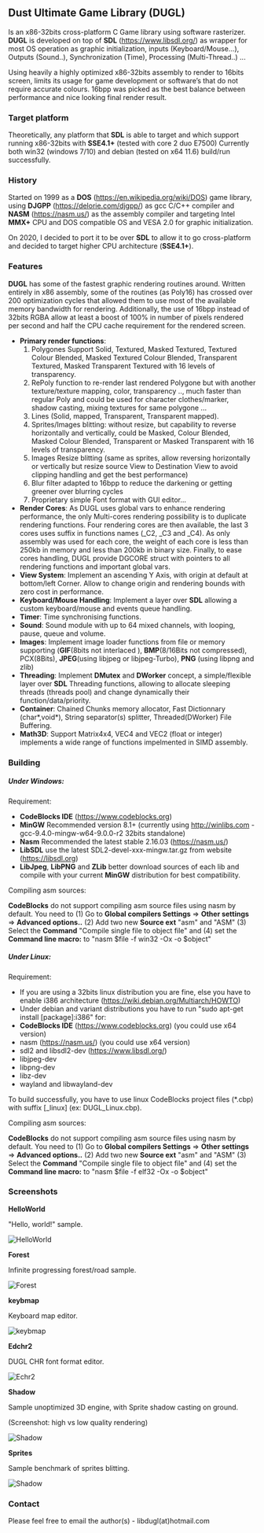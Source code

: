 ## Dust Ultimate Game Library (DUGL)
Is an x86-32bits cross-platform C Game library using software rasterizer.
**DUGL** is developed on top of **SDL** (https://www.libsdl.org/) as wrapper for most OS operation as graphic initialization, inputs (Keyboard/Mouse...), Outputs (Sound..), Synchronization (Time), Processing (Multi-Thread..) ...

Using heavily a highly optimized x86-32bits assembly to render to 16bits screen, limits its usage for game development or software’s that do not require accurate colours. 16bpp was picked as the best balance between performance and nice looking final render result.

### Target platform ###

Theoretically, any platform that **SDL** is able to target and which support running x86-32bits with **SSE4.1+**  (tested with core 2 duo E7500)
Currently both win32 (windows 7/10) and debian (tested on x64 11.6) build/run successfully.

### History ###

Started on 1999 as a **DOS** (https://en.wikipedia.org/wiki/DOS) game library, using **DJGPP** (https://delorie.com/djgpp/) as gcc C/C++ compiler and **NASM** (https://nasm.us/) as the assembly compiler and targeting Intel **MMX+** CPU and DOS compatible OS and VESA 2.0 for graphic initialization.

On 2020, I decided to port it to be over **SDL** to allow it to go cross-platform and decided to target higher CPU architecture (**SSE4.1+**).

### Features ###

**DUGL** has some of the fastest graphic rendering routines around. Written entirely in x86 assembly, some of the routines (as Poly16) has crossed over 200 optimization cycles that allowed them to use most of the available memory bandwidth for rendering. Additionally, the use of 16bpp instead of 32bits RGBA allow at least a boost of 100% in number of pixels rendered per second and half the CPU cache requirement for the rendered screen.

* **Primary render functions**: 
  1. Polygones Support Solid, Textured, Masked Textured, Textured Colour Blended, Masked Textured Colour Blended, Transparent Textured, Masked Transparent Textured with 16 levels of transparency.
  2. RePoly function to re-render last rendered Polygone but with another texture/texture mapping, color, transparency .., much faster than regular Poly and could be used for character clothes/marker, shadow casting, mixing textures for same polygone ...
  3. Lines (Solid, mapped, Transparent, Transparent mapped).
  4. Sprites/Images blitting: without resize, but capability to reverse horizontally and vertically, could be Masked, Colour Blended, Masked Colour Blended, Transparent or Masked Transparent with 16 levels of transparency.
  5. Images Resize blitting (same as sprites, allow reversing horizontally or vertically but resize source View to Destination View to avoid clipping handling and get the best performance)
  6. Blur filter adapted to 16bpp to reduce the darkening or getting greener over blurring cycles
  7. Proprietary simple Font format with GUI editor...
* **Render Cores**: 
As DUGL uses global vars to enhance rendering performance, the only Multi-cores rendering possibility is to duplicate rendering functions. Four rendering cores are then available, the last 3 cores uses suffix in functions names (_C2, _C3 and _C4). As only assembly was used for each core, the weight of each core is less than 250kb in memory and less than 200kb in binary size. Finally, to ease cores handling, DUGL provide DGCORE struct with pointers to all rendering functions and important global vars.
* **View System**:
Implement an ascending Y Axis, with origin at default at bottom/left Corner. Allow to change origin and rendering bounds with zero cost in performance.
* **Keyboard/Mouse Handling**:
Implement a layer over **SDL** allowing a custom keyboard/mouse and events queue handling. 
* **Timer**: Time synchronising functions.
* **Sound**: Sound module with up to 64 mixed channels, with looping, pause, queue and volume.
* **Images**: Implement image loader functions from file or memory supporting (**GIF**(8bits not interlaced ), **BMP**(8/16Bits not compressed), PCX(8Bits), **JPEG**(using libjpeg or libjpeg-Turbo), **PNG** (using libpng and zlib)
* **Threading**: Implement **DMutex** and **DWorker** concept, a simple/flexible layer over **SDL** Threading functions, allowing to allocate sleeping threads (threads pool) and change dynamically their function/data/priority.
* **Container**: Chained Chunks memory allocator, Fast Dictionnary (char\*,void\*), String separator(s) splitter, Threaded(DWorker) File Buffering.
* **Math3D**: Support Matrix4x4, VEC4 and VEC2 (float or integer) implements a wide range of functions impelmented in SIMD assembly.

### Building ###
#####  Under Windows: #####
Requirement:

- **CodeBlocks IDE** (https://www.codeblocks.org)
- **MinGW** Recommended version 8.1+  (currently using http://winlibs.com - gcc-9.4.0-mingw-w64-9.0.0-r2 32bits standalone)
- **Nasm** Recommended the latest stable 2.16.03 (https://nasm.us/)
- **LibSDL** use the latest SDL2-devel-xxx-mingw.tar.gz from website (https://libsdl.org)
- **LibJpeg**, **LibPNG** and **ZLib** better download sources of each lib and compile with your current **MinGW** distribution for best compatibility.

Compiling asm sources:

**CodeBlocks** do not support compiling asm source files using nasm by default. 
You need to (1) Go to **Global compilers Settings** => **Other settings** => **Advanced options..** (2) Add two new **Source ext** "asm" and "ASM" (3) Select 
the **Command** "Compile single file to object file" and (4) set the **Command line macro:** to "nasm $file -f win32 -Ox -o $object"

#####  Under Linux: #####
Requirement:

- If you are using a 32bits linux distribution you are fine, else you have to enable i386 architecture (https://wiki.debian.org/Multiarch/HOWTO)
- Under debian and variant distributions you have to run "sudo apt-get install [package]:i386" for:
- **CodeBlocks IDE** (https://www.codeblocks.org) (you could use x64 version)
- nasm (https://nasm.us/) (you could use x64 version)
- sdl2 and libsdl2-dev (https://www.libsdl.org/)
- libjpeg-dev
- libpng-dev
- libz-dev
- wayland and libwayland-dev

To build successfully, you have to use linux CodeBlocks project files (*.cbp) with suffix [_linux] (ex: DUGL_Linux.cbp).

Compiling asm sources:

**CodeBlocks** do not support compiling asm source files using nasm by default. 
You need to (1) Go to **Global compilers Settings** => **Other settings** => **Advanced options..** (2) Add two new **Source ext** "asm" and "ASM" (3) Select the **Command** "Compile single file to object file" and (4) set the **Command line macro:** to "nasm $file -f elf32 -Ox -o $object"

### Screenshots ###

**HelloWorld**

"Hello, world!" sample.

![HelloWorld](https://github.com/FakhriFki77/DUGL/blob/main/Screenshots/HelloWorld.png)

**Forest**

Infinite progressing forest/road sample.

![Forest](https://github.com/FakhriFki77/DUGL/blob/main/Screenshots/forest.png)

**keybmap**

Keyboard map editor.

![keybmap](https://github.com/FakhriFki77/DUGL/blob/main/Screenshots/keybmap.png)

**Edchr2**

DUGL CHR font format editor.

![Echr2](https://github.com/FakhriFki77/DUGL/blob/main/Screenshots/Edchr2.png)

**Shadow**

Sample unoptimized 3D engine, with Sprite shadow casting on ground.

(Screenshot: high vs low quality rendering)

![Shadow](https://github.com/FakhriFki77/DUGL/blob/main/Screenshots/Shadow.png)

**Sprites**

Sample benchmark of sprites blitting.

![Shadow](https://github.com/FakhriFki77/DUGL/blob/main/Screenshots/Sprites.png)

### Contact ###

Please feel free to email the author(s) - libdugl(at)hotmail.com





 
